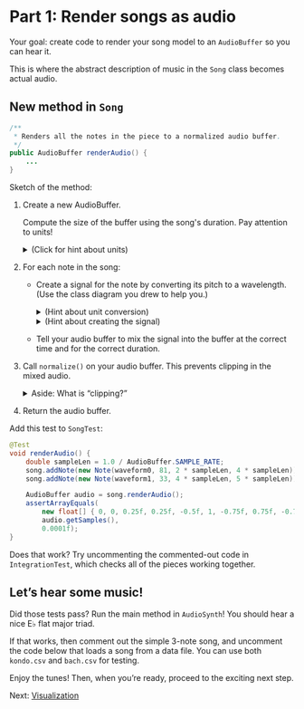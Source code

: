 # Part 1: Render songs as audio

Your goal: create code to render your song model to an `AudioBuffer` so you can hear it.

This is where the abstract description of music in the `Song` class becomes actual audio.


## New method in `Song`

```java
/**
 * Renders all the notes in the piece to a normalized audio buffer.
 */
public AudioBuffer renderAudio() {
    ...
}
```

Sketch of the method:

1. Create a new AudioBuffer.

    Compute the size of the buffer using the song's duration. Pay attention to units!

    <details>
      <summary>(Click for hint about units)</summary>
        
      There is a method in `Song` that gives you the duration in _seconds_. But
      `AudioBuffer` needs you to specify a duration in _samples_.

      There is already a method that converts seconds to samples.

      <details>
      <summary>(Click for more of a hint)</summary>

      The method that converts seconds to samples is in the `Utils` class.
      <details>
      <summary>(Just show me how to use it!)</summary>

      `Utils.convertSecondsToSamples(getDuration())`
      </details>
      </details>

    </details>
    
2. For each note in the song:

    - Create a signal for the note by converting its pitch to a wavelength.
      (Use the class diagram you drew to help you.)
      <details>
      <summary>(Hint about unit conversion)</summary>

      There is another method in `Utils` that will help you.
      </details>
      <details>
      <summary>(Hint about creating the signal)</summary>

      Look at your class diagram. How can you get from `Note` to `Signal`?
      <details>
      <summary>(More of a hint about creating the signal)</summary>

      A `Note` has a `Waveform`. A `Waveform` can create a `Signal` if you
      specify the wavelength.
      </details>
      </details>

    - Tell your audio buffer to mix the signal into the buffer
      at the correct time and for the correct duration.

3. Call `normalize()` on your audio buffer. This prevents clipping in the mixed audio.

    <details>
    <summary>Aside: What is “clipping?”</summary>

    Digital audio playback always has a limited range of allowed amplitudes.
    In `AudioBuffer`, this range is -1…1. Audio outside this range gets “clipped:” the
    top of the wave gets flattened out so that the wave stays within the allowed bounds.
    The resulting audio is loud and distorted.

    It is OK if _intermediate_ calculations go outside the allowed range, but to avoid
    clipping, software must ensure that the final result stays within range. That is
    what calling `normalize()` will do for you.
    </details>

4. Return the audio buffer.



Add this test to `SongTest`:

```java
@Test
void renderAudio() {
    double sampleLen = 1.0 / AudioBuffer.SAMPLE_RATE;
    song.addNote(new Note(waveform0, 81, 2 * sampleLen, 4 * sampleLen));
    song.addNote(new Note(waveform1, 33, 4 * sampleLen, 5 * sampleLen));

    AudioBuffer audio = song.renderAudio();
    assertArrayEquals(
        new float[] { 0, 0, 0.25f, 0.25f, -0.5f, 1, -0.75f, 0.75f, -0.75f },
        audio.getSamples(),
        0.0001f);
}
```

Does that work? Try uncommenting the commented-out code in `IntegrationTest`, which
checks all of the pieces working together.


## Let’s hear some music!

Did those tests pass? Run the main method in `AudioSynth`! You should hear a nice E♭ flat major triad.

If that works, then comment out the simple 3-note song, and uncomment the code below that loads a song from a data file. You can use both `kondo.csv` and `bach.csv` for testing.

Enjoy the tunes! Then, when you’re ready, proceed to the exciting next step.

Next: [Visualization](3_visualization.md)

